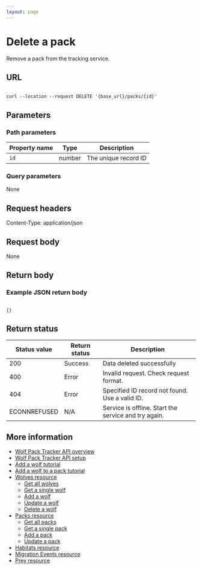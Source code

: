 ```yaml
---
layout: page
---
```


# Delete a pack

Remove a pack from the tracking service.

## URL

```shell

curl --location --request DELETE '{base_url}/packs/{id}'
```

## Parameters

### Path parameters

| Property name | Type | Description |
| ------------- | ----------- | ----------- |
| `id`	|number	|The unique record ID|

### Query parameters

None

## Request headers

Content-Type: application/json

## Request body

None

## Return body

### Example JSON return body

```shell

{}
```

## Return status

| Status value | Return status | Description |
| ------------- | ----------- | ----------- |
| 200 | Success | Data deleted successfully |
| 400 | Error | Invalid request. Check request format. |
| 404 | Error | Specified ID record not found. Use a valid ID.|
| ECONNREFUSED | N/A | Service is offline. Start the service and try again. |

## More information

* [Wolf Pack Tracker API overview](../index.md)
* [Wolf Pack Tracker API setup](../getting-started.md)
* [Add a wolf tutorial](../tutorials/add-wolf-tutorial.md)
* [Add a wolf to a pack tutorial](../tutorials/update-pack-tutorial.md)
* [Wolves resource](wolves.md)
    * [Get all wolves](wolves-get-all.md)
    * [Get a single wolf](wolves-get-single.md)
    * [Add a wolf](wolves-post.md)
    * [Update a wolf](wolves-put.md)
    * [Delete a wolf](wolves-delete.md)
* [Packs resource](packs.md)
    * [Get all packs](packs-get-all.md)
    * [Get a single pack](packs-get-single.md)
    * [Add a pack](packs-post.md)
    * [Update a  pack](packs-put.md)
* [Habitats resource](habitats.md)
* [Migration Events resource](migration-events.md)
* [Prey resource](prey.md)
